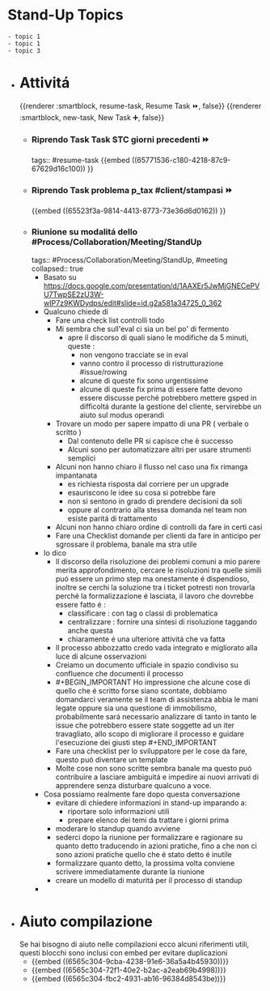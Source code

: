 # Stand-Up Topics
	- topic 1
	- topic 1
	- topic 3
- # Attivitá
  {{renderer :smartblock, resume-task, Resume Task ⏩️, false}} {{renderer :smartblock, new-task, New Task ➕, false}}
	- ### Riprendo Task Task STC giorni precedenti ⏩️
	  tags:: #resume-task 
	  {{embed ((65771536-c180-4218-87c9-67629d16c100)) }}
	- ### Riprendo Task problema p_tax #client/stampasi ⏩️
	  {{embed ((65523f3a-9814-4413-8773-73e36d6d0162)) }}
	- ### Riunione su modalitá dello #Process/Collaboration/Meeting/StandUp 
	  tags:: #Process/Collaboration/Meeting/StandUp, #meeting
	  collapsed:: true
		- Basato su https://docs.google.com/presentation/d/1AAXEr5JwMjGNECePVU7TwpSE2zU3W-wIP7z9KWDydps/edit#slide=id.g2a581a34725_0_362
		- Qualcuno chiede di
			- Fare una check list controlli todo
			- Mi sembra che sull'eval ci sia un bel po' di fermento
				- apre il discorso di quali siano le modifiche da 5 minuti, queste :
					- non vengono tracciate se in eval
					- vanno contro il processo di ristrutturazione #issue/rowing
					- alcune di queste fix sono urgentissime
					- alcune di queste fix prima di essere fatte devono essere discusse perché potrebbero mettere gsped in difficoltá durante la gestione del cliente, servirebbe un aiuto sul modus operandi
			- Trovare un modo per sapere impatto di una PR ( verbale o scritto )
				- Dal contenuto delle PR si capisce che è successo
				- Alcuni sono per automatizzare altri per usare strumenti semplici
			- Alcuni non hanno chiaro il flusso nel caso una fix rimanga impantanata
				- es richiesta risposta dal corriere per un upgrade
				- esauriscono le idee su cosa si potrebbe fare
				- non si sentono in grado di prendere decisioni da soli
				- oppure al contrario alla stessa domanda nel team non esiste paritá di trattamento
			- Alcuni non hanno chiaro ordine di controlli da fare in certi casi
			- Fare una Checklist domande per clienti da fare in anticipo per sgrossare il problema, banale ma stra utile
		- Io dico
			- Il discorso della risoluzione dei problemi comuni a mio parere merita approfondimento, cercare le risoluzioni tra quelle simili puó essere un primo step ma onestamente é dispendioso, inoltre se cerchi la soluzione tra i ticket potresti non trovarla perché la formalizzazione é lasciata,  il lavoro che dovrebbe essere fatto é :
				- classificare : con tag o classi di problematica
				- centralizzare : fornire una sintesi di risoluzione taggando anche questa
				- chiaramente é una ulteriore attivitá che va fatta
			- Il processo abbozzatto credo vada integrato e migliorato alla luce di alcune osservazioni
			- Creiamo un documento ufficiale in spazio condiviso su confluence che documenti il processo
			- #+BEGIN_IMPORTANT
			  Ho impressione che alcune cose di quello che é scritto forse siano scontate, dobbiamo domandarci veramente se il team di assistenza abbia le mani legate oppure sia una questione di immobilismo, probabilmente sará necessario analizzare di tanto in tanto le issue che potrebbero essere state soggette ad un iter travagliato, allo scopo di migliorare il processo e guidare l'esecuzione dei giusti step
			  #+END_IMPORTANT
			- Fare una checklist per lo sviluppatore per le cose da fare, questo puó diventare un template
			- Molte cose non sono scritte sembra banale ma questo puó contribuire a lasciare ambiguitá e impedire ai nuovi arrivati di apprendere senza disturbare qualcuno a voce.
		- Cosa possiamo realmente fare dopo questa conversazione
			- evitare di chiedere informazioni in stand-up imparando a:
				- riportare solo informazioni utili
				- prepare elenco dei temi da trattare i giorni prima
			- moderare lo standup quando avviene
			- sederci dopo la riunione per formalizzare e ragionare su quanto detto traducendo in azioni pratiche, fino a che non ci sono azioni pratiche quello che é stato detto é inutile
			- formalizzare quanto detto, la prossima volta conviene scrivere immediatamente durante la riunione
			- creare un modello di maturitá per il processo di standup
		-
- # Aiuto compilazione
  Se hai bisogno di aiuto nelle compilazioni ecco alcuni riferimenti utili, questi blocchi sono inclusi con embed per evitare duplicazioni
	- {{embed ((6565c304-9cba-4238-91e6-36a5a4b45930))}}
	- {{embed ((6565c304-72f1-40e2-b2ac-a2eab69b4998))}}
	- {{embed ((6565c304-fbc2-4931-ab16-96384d8543be))}}
